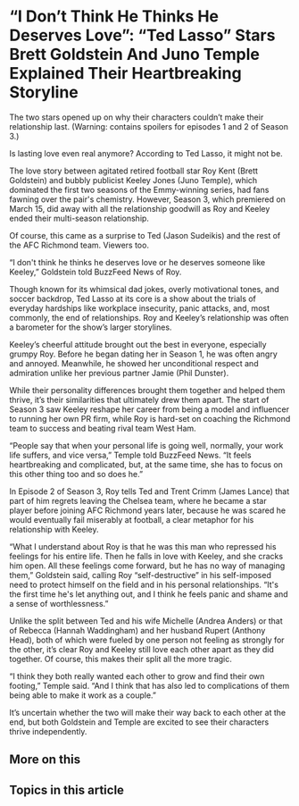 # “I Don’t Think He Thinks He Deserves Love”: “Ted Lasso” Stars Brett Goldstein And Juno Temple Explained Their Heartbreaking Storyline

The two stars opened up on why their characters couldn’t make their relationship last. (Warning: contains spoilers for episodes 1 and 2 of Season 3.)

Is lasting love even real anymore? According to Ted Lasso, it might not be.

The love story between agitated retired football star Roy Kent (Brett Goldstein) and bubbly publicist Keeley Jones (Juno Temple), which dominated the first two seasons of the Emmy-winning series, had fans fawning over the pair's chemistry. However, Season 3, which premiered on March 15, did away with all the relationship goodwill as Roy and Keeley ended their multi-season relationship. 

Of course, this came as a surprise to Ted (Jason Sudeikis) and the rest of the AFC Richmond team. Viewers too.

“I don't think he thinks he deserves love or he deserves someone like Keeley,” Goldstein told BuzzFeed News of Roy. 

Though known for its whimsical dad jokes, overly motivational tones, and soccer backdrop, Ted Lasso at its core is a show about the trials of everyday hardships like workplace insecurity, panic attacks, and, most commonly, the end of relationships. Roy and Keeley’s relationship was often a barometer for the show’s larger storylines.

Keeley’s cheerful attitude brought out the best in everyone, especially grumpy Roy. Before he began dating her in Season 1, he was often angry and annoyed. Meanwhile, he showed her unconditional respect and admiration unlike her previous partner Jamie (Phil Dunster).

While their personality differences brought them together and helped them thrive, it’s their similarities that ultimately drew them apart. The start of Season 3 saw Keeley reshape her career from being a model and influencer to running her own PR firm, while Roy is hard-set on coaching the Richmond team to success and beating rival team West Ham.

“People say that when your personal life is going well, normally, your work life suffers, and vice versa,” Temple told BuzzFeed News. “It feels heartbreaking and complicated, but, at the same time, she has to focus on this other thing too and so does he.”

In Episode 2 of Season 3, Roy tells Ted and Trent Crimm (James Lance) that part of him regrets leaving the Chelsea team, where he became a star player before joining AFC Richmond years later, because he was scared he would eventually fail miserably at football, a clear metaphor for his relationship with Keeley. 

“What I understand about Roy is that he was this man who repressed his feelings for his entire life. Then he falls in love with Keeley, and she cracks him open. All these feelings come forward, but he has no way of managing them,” Goldstein said, calling Roy “self-destructive” in his self-imposed need to protect himself on the field and in his personal relationships. “It's the first time he's let anything out, and I think he feels panic and shame and a sense of worthlessness.”

Unlike the split between Ted and his wife Michelle (Andrea Anders) or that of Rebecca (Hannah Waddingham) and her husband Rupert (Anthony Head), both of which were fueled by one person not feeling as strongly for the other, it’s clear Roy and Keeley still love each other apart as they did together. Of course, this makes their split all the more tragic.

“I think they both really wanted each other to grow and find their own footing,” Temple said. “And I think that has also led to complications of them being able to make it work as a couple.”

It’s uncertain whether the two will make their way back to each other at the end, but both Goldstein and Temple are excited to see their characters thrive independently.

## More on this

## Topics in this article

